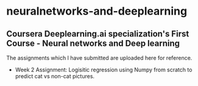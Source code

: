 # neuralnetworks-and-deeplearning
## Coursera Deeplearning.ai specialization's First Course  - Neural networks and Deep learning 

The assignments which I have submitted are uploaded here for reference.
- Week 2 Assignment: Logisitic regression using Numpy from scratch to predict cat vs non-cat pictures. 

